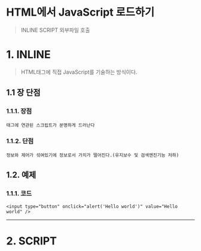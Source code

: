 HTML에서 JavaScript 로드하기
=======================
> INLINE
> SCRIPT
> 외부파일 호출


# 1. INLINE
> HTML태그에 직접 JavaScript를 기술하는 방식이다.
## 1.1 장 단점
### 1.1.1. 장점
```
태그에 연관된 스크립트가 분명하게 드러난다
```
### 1.1.2. 단점
```
정보와 제어가 섞여있기에 정보로서 가치가 떨어진다.(유지보수 및 검색엔진기능 저하)
```      

## 1.2. 예제
### 1.1.1. 코드
```
<input type="button" onclick="alert('Hello world')" value="Hello world" />
```   

***
# 2. SCRIPT
> <script>태그 안에 JavaScript를 기술하는 방식
## 2.1. 장 단점
### 2.1.1. 장점
```
HTML 태그와 JS코드를 분리하여 INLINE의 단점을 어느정도 해소화
```
## 2.2. 예제
### 2.2.1. 코드
```
<body>
    <input type="button" id="hw" value="Hello world" />
    <script type="text/javascript">
        var hw = document.getElementById('hw');
        hw.addEventListener('click', function(){
            alert('Hello world');
        })
    </script>
</body>
```   

***
# 3. 외부파일 호출
> HTML과 JS를 별도의 파일로 분리할 수 있다.
## 3.1. 장 단점
### 3.1.1. 장점
```
1. 보다 엄격히 정보(HTML)와 제어(JS)를 분리
2. 하나의 JS파일을 사용하여 여러 HTML에 적용 가능
3. Cache를 통한 속도의 향상, 전송량의 경량화를 도모

즉 유지보수의 편의성 제공 및 작업시간 단축
``` 
## 3.2. 예제
### 3.2.1. HTML 코드
```
<!DOCTYPE html>
<html>
<body>
    <input type="button" id="hw" value="Hello world" />
    <script type="text/javascript" src="script2.js"></script>
</body>
</html>
```
### 3.2.2. JavaScript 코드
```
var hw = document.getElementById('hw');
hw.addEventListener('click', function(){
    alert('Hello world');
})
```
